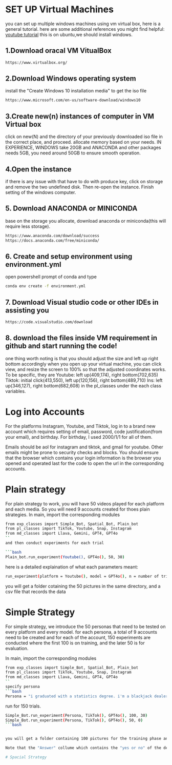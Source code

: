 # SET UP Virtual Machines
you can set up multiple windows machines using vm virtual box, here is a general tutorial.
here are some additional references you might find helpful:
[youtube tutorial](https://www.youtube.com/watch?v=nvdnQX9UkMY)
this is on ubuntu,we should install windows.

## 1.Download oracal VM VitualBox

```bash
https://www.virtualbox.org/
```

## 2.Download Windows operating system
install the "Create Windows 10 installation media" to get the iso file
```bash
https://www.microsoft.com/en-us/software-download/windows10
```

## 3.Create new(n) instances of computer in VM Virtual box

click on new(N) and the directory of your previously downloaded iso file in the correct place,
and proceed.
allocate memory based on your needs. IN EXPERIENCE, WINDOWS take 20GB and ANACONDA and other packages needs 5GB, you need around 50GB to ensure smooth operation.


## 4.Open the instance

if there is any issue with that have to do with produce key, click on storage and remove the two undefined disk.
Then re-open the instance.
Finish setting of the windows computer.

## 5. Download ANACONDA or MINICONDA

base on the storage you allocate, download anaconda or miniconda(this will require less storage).
```bash
https://www.anaconda.com/download/success
https://docs.anaconda.com/free/miniconda/
```

## 6. Create and setup environment using environment.yml

open powershell prompt of conda and type
```bash
conda env create -f environment.yml
```

## 7. Download Visual studio code or other IDEs in assisting you
```bash
https://code.visualstudio.com/download
```
## 8. download the files inside VM requirement in github and start running the code!

one thing worth noting is that you should adjust the size and left up right bottom accordingly
when you open up your virtual machine, you can click view, and resize the screen to 100% so that the adjusted coordinates works. 
To be specific, they are 
Youtube: left up(409,174), right bottom(702,635)
Tiktok: initial click(413,550), left up(120,156), right bottom(489,710)
Ins: left up(346,127), right bottom(682,608)
in the pl_classes under the each class variables.


# Log into Accounts

For the platforms Instagram, Youtube, and Tiktok, log in to a brand new account which requires
setting of email, password, code justification(from your email), and birthday. For birthday, I used 2000/1/1 for all of them.

Emails should be aol for instagram and tiktok, and gmail for youtube. Other emails might be prone to security checks and blocks.
You should ensure that the browser which contains your login information is the browser you opened and operated last for the code to open the url in the corresponding accounts.


# Plain strategy

For plain strategy to work, you will have 50 videos played for each platform and each media.
So you will need 9 accounts created for thoes plain strategies.
In main, import the corresponding modules

```bash
from exp_classes import Simple_Bot, Spatial_Bot, Plain_bot
from pl_classes import TikTok, Youtube, Snap, Instagram
from md_classes import Llava, Gemini, GPT4, GPT4o
``
and then conduct experiments for each trial

```bash
Plain_bot.run_experiment(Youtube(), GPT4o(), 50, 30)
```

here is a detailed explaination of what each parameters meant:
```bash
run_experiment(platform = Youtube(), model = GPT4o(), n = number of trials, time = stay duration when decided to stay)
```

you will get a folder cotaining the 50 pictures in the same directory, and a csv file that records the data

# Simple Strategy

For simple strategy, we introduce the 50 personas that need to be tested on every platform and every model.
for each persona, a total of 9 accounts need to be created and for each of the account, 150 experiments are conducted where the first 100 is on training, and the later 50 is for evaluation.

In main, import the corresponding modules

```bash
from exp_classes import Simple_Bot, Spatial_Bot, Plain_bot
from pl_classes import TikTok, Youtube, Snap, Instagram
from md_classes import Llava, Gemini, GPT4, GPT4o
``
specify persona
```bash
Persona = "i graduated with a statistics degree. i'm a blackjack dealer. i know how to count cards in blackjack. i have 3 kids."
```
run for 150 trials.
```bash
Simple_Bot.run_experiment(Persona, TikTok(), GPT4o(), 100, 30)
Simple_Bot.run_experiment(Persona, TikTok(), GPT4o(), 50, 0)
```bash


you will get a folder containing 100 pictures for the training phase and another folder containing 50 pictures for evaluation phase. In addition a csv files that contains the 150 rows of data is created.

Note that the "Answer" collume which contains the "yes or no" of the decition might be not the same fromat and not always lowercased.

# Spacial Strategy
                             















